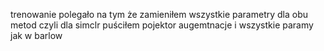 trenowanie polegało na tym że zamieniłem wszystkie parametry dla obu metod czyli dla simclr puściłem pojektor augemtnacje i wszystkie paramy jak w barlow